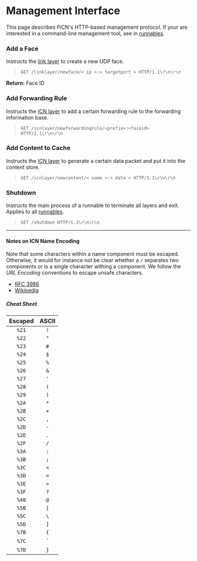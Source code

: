 # Management Interface

This page describes PiCN's HTTP-based management protocol. If your are interested in a command-line management tool, see in [runnables](toolbox.md).



### Add a Face

Instructs the [link layer](architecture.md) to create a new UDP face. 

> `GET /linklayer/newface/< ip >:< targetport > HTTP/1.1\r\n\r\n`

**Return:** Face ID



### Add Forwarding Rule

Instructs the [ICN layer](architecture.md) to add a certain forwarding rule to the forwarding information base.

> `GET /icnlayer/newforwardingrule/<prefix>:<faceid> HTTP/1.1\r\n\r\n`



### Add Content to Cache

Instructs the [ICN layer](architecture.md) to generate a certain data packet and put it into the content store.

> `GET /icnlayer/newcontent/< name >:< data > HTTP/1.1\r\n\r\n`



### Shutdown

Instructs the main process of a runnable to terminate all layers and exit. Applies to all [runnables](toolbox.md).

> `GET /shutdown HTTP/1.1\r\n\r\n`


--- 

#### Notes on ICN Name Encoding

Note that some characters within a name component must be escaped. Otherwise, it would for instance not be clear whether a `/` separates two components or is a single character withing a component.
We follow the *URL Encoding* conventions to escape unsafe characters.

* [RFC 3986](https://tools.ietf.org/html/rfc3986)
* [Wikipedia](https://en.wikipedia.org/wiki/Percent-encoding)

##### Cheat Sheet

|Escaped|ASCII|
|:---:|:-:|
|`%21`|`!`|
|`%22`|`"`|
|`%23`|`#`|
|`%24`|`$`|
|`%25`|`%`|
|`%26`|`&`|
|`%27`|`'`|
|`%28`|`(`|
|`%29`|`)`|
|`%2A`|`*`|
|`%2B`|`+`|
|`%2C`|`,`|
|`%2D`|`-`|
|`%2E`|`.`|
|`%2F`|`/`|
|`%3A`|`:`|
|`%3B`|`;`|
|`%3C`|`<`|
|`%3D`|`=`|
|`%3E`|`>`|
|`%3F`|`?`|
|`%40`|`@`|
|`%5B`|`[`|
|`%5C`|`\`|
|`%5D`|`]`|
|`%7B`|`{`|
|`%7C`|`|`|
|`%7D`|`}`|
